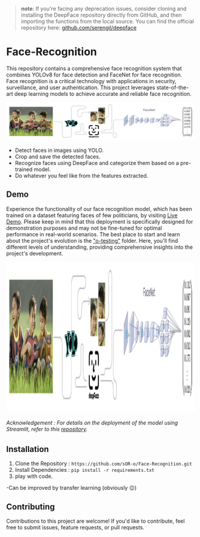 > **note**: If you're facing any deprecation issues, consider cloning and installing the DeepFace repository directly from GitHub, and then importing the functions from the local source. You can find the official repository here: [github.com/serengil/deepface](https://github.com/serengil/deepface)

# Face-Recognition
This repository contains a comprehensive face recognition system that combines YOLOv8 for face detection and FaceNet for face recognition. Face recognition is a critical technology with applications in security, surveillance, and user authentication. This project leverages state-of-the-art deep learning models to achieve accurate and reliable face recognition.

<img src="./assets/asset01.png"></img>

- Detect faces in images using YOLO.
- Crop and save the detected faces.
- Recognize faces using DeepFace and categorize them based on a pre-trained model.
- Do whatever you feel like from the features extracted.

## Demo
Experience the functionality of our face recognition model, which has been trained on a dataset featuring faces of few politicians, by visiting [Live Demo](https://face-recognition-ml.streamlit.app/). Please keep in mind that this deployment is specifically designed for demonstration purposes and may not be fine-tuned for optimal performance in real-world scenarios. The best place to start and learn about the project's evolution is the ["o-testing"](https://github.com/sOR-o/Face-Recognition/tree/main/o-testing) folder. Here, you'll find different levels of understanding, providing comprehensive insights into the project's development.




[<img src="./assets/asset01.png" height=400 weidth=600></img>](https://github.com/sOR-o/Face-Recognition/assets/69918938/dd4034c0-2828-4bde-92e4-294854c9e477)

###### Acknowledgement : For details on the deployment of the model using Streamlit, refer to this [repository](https://github.com/NikhilKalloli/Face-Recognition).

  ## Installation
1. Clone the Repository : `https://github.com/sOR-o/Face-Recognition.git`
2. Install Dependencies : `pip install -r requirements.txt`
3. play with code.

-Can be improved by transfer learning (obviously 😉)

## Contributing
Contributions to this project are welcome! If you'd like to contribute, feel free to submit issues, feature requests, or pull requests.
  
